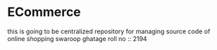 # ECommerce
this is going to be centralized repository for managing source code of online shopping
swaroop ghatage roll no :: 2194

